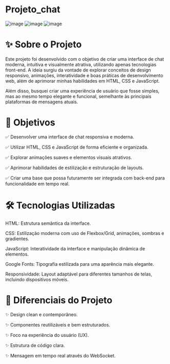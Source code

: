 # Projeto_chat
![image](https://github.com/user-attachments/assets/cc0bfd63-7be8-40ec-a802-85a15bfc1c6e)
![image](https://github.com/user-attachments/assets/3422f7a0-61e3-4d69-9160-76268492c798)
![image](https://github.com/user-attachments/assets/784ef7b5-a418-43ea-98ce-93df344b8fcb)
# ✨ Sobre o Projeto
Este projeto foi desenvolvido com o objetivo de criar uma interface de chat moderna, intuitiva e visualmente atrativa, utilizando apenas tecnologias front-end. A ideia surgiu da vontade de explorar conceitos de design responsivo, animações, interatividade e boas práticas de desenvolvimento web, além de aprimorar minhas habilidades em HTML, CSS e JavaScript.

Além disso, busquei criar uma experiência de usuário que fosse simples, mas ao mesmo tempo elegante e funcional, semelhante às principais plataformas de mensagens atuais.

# 🎯 Objetivos
✅ Desenvolver uma interface de chat responsiva e moderna. 

✅ Utilizar HTML, CSS e JavaScript de forma eficiente e organizada.

✅ Explorar animações suaves e elementos visuais atrativos.

✅ Aprimorar habilidades de estilização e estruturação de layouts.

✅ Criar uma base que possa futuramente ser integrada com back-end para funcionalidade em tempo real.

# 🛠️ Tecnologias Utilizadas
HTML: Estrutura semântica da interface.

CSS: Estilização moderna com uso de Flexbox/Grid, animações, sombras e gradientes.

JavaScript: Interatividade da interface e manipulação dinâmica de elementos.

Google Fonts: Tipografia estilizada para uma aparência mais elegante.

Responsividade: Layout adaptável para diferentes tamanhos de telas, incluindo dispositivos móveis.

# 🎨 Diferenciais do Projeto
✨ Design clean e contemporâneo.

✨ Componentes reutilizáveis e bem estruturados.

✨ Foco na experiência do usuário (UX).

✨ Estrutura de código clara.

✨ Mensagem em tempo real através do WebSocket.

